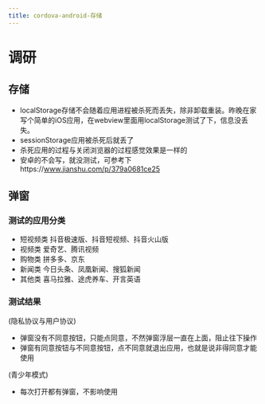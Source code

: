 ```yaml
---
title: cordova-android-存储
---
```


# 调研

## 存储
- localStorage存储不会随着应用进程被杀死而丢失，除非卸载重装。昨晚在家写个简单的iOS应用，在webview里面用localStorage测试了下，信息没丢失。
- sessionStorage应用被杀死后就丢了
- 杀死应用的过程与关闭浏览器的过程感觉效果是一样的
- 安卓的不会写，就没测试，可参考下https://www.jianshu.com/p/379a0681ce25


## 弹窗

### 测试的应用分类
- 短视频类
    抖音极速版、抖音短视频、抖音火山版
- 视频类
    爱奇艺、腾讯视频
- 购物类
    拼多多、京东
- 新闻类
    今日头条、凤凰新闻、搜狐新闻
- 其他类
    喜马拉雅、途虎养车、开言英语

### 测试结果
(隐私协议与用户协议)
- 弹窗没有不同意按钮，只能点同意，不然弹窗浮层一直在上面，阻止往下操作
- 弹窗有同意按钮与不同意按钮，点不同意就退出应用，也就是说非得同意才能使用

(青少年模式)
- 每次打开都有弹窗，不影响使用